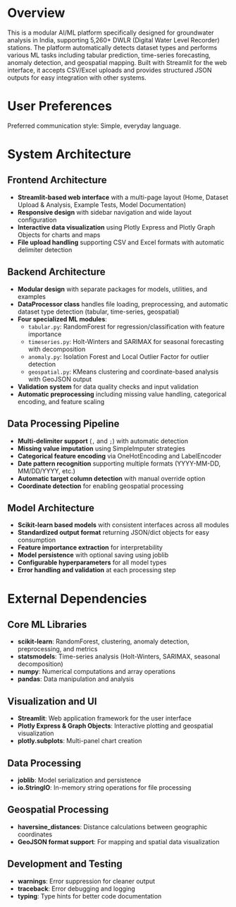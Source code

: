 # Overview

This is a modular AI/ML platform specifically designed for groundwater analysis in India, supporting 5,260+ DWLR (Digital Water Level Recorder) stations. The platform automatically detects dataset types and performs various ML tasks including tabular prediction, time-series forecasting, anomaly detection, and geospatial mapping. Built with Streamlit for the web interface, it accepts CSV/Excel uploads and provides structured JSON outputs for easy integration with other systems.

# User Preferences

Preferred communication style: Simple, everyday language.

# System Architecture

## Frontend Architecture
- **Streamlit-based web interface** with a multi-page layout (Home, Dataset Upload & Analysis, Example Tests, Model Documentation)
- **Responsive design** with sidebar navigation and wide layout configuration
- **Interactive data visualization** using Plotly Express and Plotly Graph Objects for charts and maps
- **File upload handling** supporting CSV and Excel formats with automatic delimiter detection

## Backend Architecture
- **Modular design** with separate packages for models, utilities, and examples
- **DataProcessor class** handles file loading, preprocessing, and automatic dataset type detection (tabular, time-series, geospatial)
- **Four specialized ML modules**:
  - `tabular.py`: RandomForest for regression/classification with feature importance
  - `timeseries.py`: Holt-Winters and SARIMAX for seasonal forecasting with decomposition
  - `anomaly.py`: Isolation Forest and Local Outlier Factor for outlier detection
  - `geospatial.py`: KMeans clustering and coordinate-based analysis with GeoJSON output
- **Validation system** for data quality checks and input validation
- **Automatic preprocessing** including missing value handling, categorical encoding, and feature scaling

## Data Processing Pipeline
- **Multi-delimiter support** (`,` and `;`) with automatic detection
- **Missing value imputation** using SimpleImputer strategies
- **Categorical feature encoding** via OneHotEncoding and LabelEncoder
- **Date pattern recognition** supporting multiple formats (YYYY-MM-DD, MM/DD/YYYY, etc.)
- **Automatic target column detection** with manual override option
- **Coordinate detection** for enabling geospatial processing

## Model Architecture
- **Scikit-learn based models** with consistent interfaces across all modules
- **Standardized output format** returning JSON/dict objects for easy consumption
- **Feature importance extraction** for interpretability
- **Model persistence** with optional saving using joblib
- **Configurable hyperparameters** for all model types
- **Error handling and validation** at each processing step

# External Dependencies

## Core ML Libraries
- **scikit-learn**: RandomForest, clustering, anomaly detection, preprocessing, and metrics
- **statsmodels**: Time-series analysis (Holt-Winters, SARIMAX, seasonal decomposition)
- **numpy**: Numerical computations and array operations
- **pandas**: Data manipulation and analysis

## Visualization and UI
- **Streamlit**: Web application framework for the user interface
- **Plotly Express & Graph Objects**: Interactive plotting and geospatial visualization
- **plotly.subplots**: Multi-panel chart creation

## Data Processing
- **joblib**: Model serialization and persistence
- **io.StringIO**: In-memory string operations for file processing

## Geospatial Processing
- **haversine_distances**: Distance calculations between geographic coordinates
- **GeoJSON format support**: For mapping and spatial data visualization

## Development and Testing
- **warnings**: Error suppression for cleaner output
- **traceback**: Error debugging and logging
- **typing**: Type hints for better code documentation
